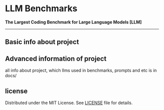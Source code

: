 
# LLM Benchmarks  
**The Largest Coding Benchmark for Large Language Models [LLM]**

---

## Basic info about project

## Advanced information of project 
all info about project, which llms used in benchmarks, prompts and etc is in docs/

## license 

Distributed under the MIT License. See [LICENSE](LICENSE) file for details.

